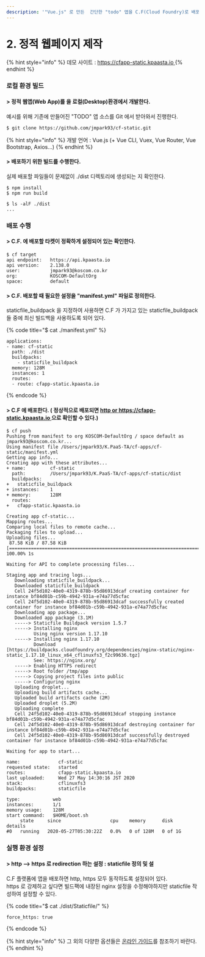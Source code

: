```yaml
---
description: '"Vue.js" 로 만든  간단한 "todo" 앱을 C.F(Cloud Foundry)로 배포하고 웹에서 접근하는 과정을 설명한다.'
---
```


# 2. 정적 웹페이지 제작

{% hint style="info" %}
데모 사이트 :  [https://cfapp-static.kpaasta.io ](http://cfapp-static.kpaasta.io)
{% endhint %}

### 로컬 환경 빌드

#### &gt; 정적 웹앱\(Web App\)를 을 로컬\(Desktop\)환경에서 개발한다. 

예시를 위해 기존에 만들어진 "TODO" 앱 소스를 Git 에서 받아와서 진행한다.

```
$ git clone https://github.com/jmpark93/cf-static.git
```

{% hint style="info" %}
개발 언어 : Vue.js \(+ Vue CLI, Vuex, Vue Router, Vue Bootstrap, Axios...\)
{% endhint %}

#### &gt; 배포하기 위한 빌드를 수행한다. 

실제 배포할 파일들이 문제없이 ./dist 디렉토리에 생성되는 지 확인한다. 

```text
$ npm install
$ npm run build

$ ls -alF ./dist
...
```

### 배포 수행

#### &gt; C.F. 에 배포할 타켓이 정확하게 설정되어 있는 확인한다. 

```text
$ cf target
api endpoint:   https://api.kpaasta.io
api version:    2.138.0
user:           jmpark93@koscom.co.kr
org:            KOSCOM-DefaultOrg
space:          default
```

#### &gt; C.F. 배포할 때 필요한 설정을 "manifest.yml" 파일로 정의한다. 

staticfile\_buildpack 을 지정하여 사용하면 C.F 가 가지고 있는 staticfile\_buildpack 들 중에 최신 빌드백을 사용하도록 되어 있다.  

{% code title="$ cat ./manifest.yml" %}
```text
applications:
- name: cf-static
  path: ./dist
  buildpacks: 
    - staticfile_buildpack
  memory: 128M
  instances: 1
  routes:
  - route: cfapp-static.kpaasta.io
```
{% endcode %}

#### &gt; C.F 에 배포한다. \( 정상적으로 배포되면 [http or https://cfapp-static.kpaasta.io ](http://cfapp-static.kpaasta.io)으로 확인할 수 있다.\)

```text
$ cf push 
Pushing from manifest to org KOSCOM-DefaultOrg / space default as jmpark93@koscom.co.kr...
Using manifest file /Users/jmpark93/K.PaaS-TA/cf-apps/cf-static/manifest.yml
Getting app info...
Creating app with these attributes...
+ name:         cf-static
  path:         /Users/jmpark93/K.PaaS-TA/cf-apps/cf-static/dist
  buildpacks:
+   staticfile_buildpack
+ instances:    1
+ memory:       128M
  routes:
+   cfapp-static.kpaasta.io

Creating app cf-static...
Mapping routes...
Comparing local files to remote cache...
Packaging files to upload...
Uploading files...
 87.58 KiB / 87.58 KiB [==============================================================================================================================================================] 100.00% 1s

Waiting for API to complete processing files...

Staging app and tracing logs...
   Downloading staticfile_buildpack...
   Downloaded staticfile_buildpack
   Cell 24f5d102-40e0-4319-878b-95d86913dcaf creating container for instance bf84d01b-c59b-4942-931a-e74a77d5cfac
   Cell 24f5d102-40e0-4319-878b-95d86913dcaf successfully created container for instance bf84d01b-c59b-4942-931a-e74a77d5cfac
   Downloading app package...
   Downloaded app package (3.1M)
   -----> Staticfile Buildpack version 1.5.7
   -----> Installing nginx
          Using nginx version 1.17.10
   -----> Installing nginx 1.17.10
          Download [https://buildpacks.cloudfoundry.org/dependencies/nginx-static/nginx-static_1.17.10_linux_x64_cflinuxfs3_f2c99636.tgz]
          See: https://nginx.org/
   -----> Enabling HTTPS redirect
   -----> Root folder /tmp/app
   -----> Copying project files into public
   -----> Configuring nginx
   Uploading droplet...
   Uploading build artifacts cache...
   Uploaded build artifacts cache (2M)
   Uploaded droplet (5.2M)
   Uploading complete
   Cell 24f5d102-40e0-4319-878b-95d86913dcaf stopping instance bf84d01b-c59b-4942-931a-e74a77d5cfac
   Cell 24f5d102-40e0-4319-878b-95d86913dcaf destroying container for instance bf84d01b-c59b-4942-931a-e74a77d5cfac
   Cell 24f5d102-40e0-4319-878b-95d86913dcaf successfully destroyed container for instance bf84d01b-c59b-4942-931a-e74a77d5cfac

Waiting for app to start...

name:              cf-static
requested state:   started
routes:            cfapp-static.kpaasta.io
last uploaded:     Wed 27 May 14:30:16 JST 2020
stack:             cflinuxfs3
buildpacks:        staticfile

type:            web
instances:       1/1
memory usage:    128M
start command:   $HOME/boot.sh
     state     since                  cpu    memory      disk      details
#0   running   2020-05-27T05:30:22Z   0.0%   0 of 128M   0 of 1G   
```

### 실행 환경 설정 

#### &gt; http --&gt; https 로 redirection 하는 설정 : staticfile 정의 및 설

C.F 플랫폼에 앱을 배포하면 http, https 모두 동작하도록 설정되어 있다.   
https 로 강제하고 싶다면 빌드팩에 내장된 nginx 설정을 수정해야하지만 staticfile 작성하여 설정할 수 있다. 

{% code title="$ cat ./dist/Staticfile/" %}
```text
force_https: true
```
{% endcode %}

{% hint style="info" %}
그 외의 다양한 옵션들은 [온라인 가이드](https://docs.cloudfoundry.org/buildpacks/staticfile/index.html)를 참조하기 바란다.
{% endhint %}

